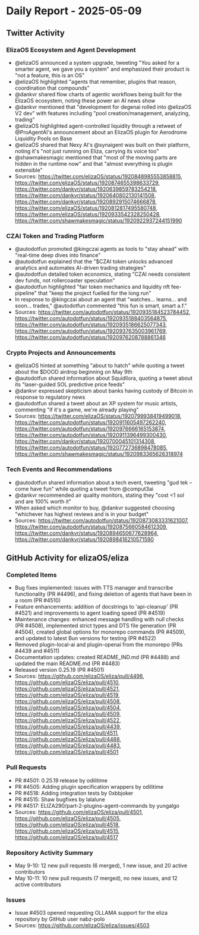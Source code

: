 # Daily Report - 2025-05-09

## Twitter Activity

### ElizaOS Ecosystem and Agent Development
- @elizaOS announced a system upgrade, tweeting "You asked for a smarter agent, we gave you a system" and emphasized their product is "not a feature, this is an OS"
- @elizaOS highlighted "agents that remember, plugins that reason, coordination that compounds"
- @dankvr shared flow charts of agentic workflows being built for the ElizaOS ecosystem, noting these power an AI news show
- @dankvr mentioned that "development for degenai rolled into @elizaOS V2 dev" with features including "pool creation/management, analyzing, trading"
- @elizaOS highlighted agent-controlled liquidity through a retweet of @ProAgentAI's announcement about an ElizaOS plugin for Aerodrome Liquidity Pools on Base
- @elizaOS shared that Nexy AI's @synaigent was built on their platform, noting it's "not just running on Eliza, carrying its voice too"
- @shawmakesmagic mentioned that "most of the moving parts are hidden in the runtime now" and that "almost everything is plugin extensible"
- Sources: https://twitter.com/elizaOS/status/1920848985553858815, https://twitter.com/elizaOS/status/1920874655398633729, https://twitter.com/dankvr/status/1920639859783254218, https://twitter.com/dankvr/status/1920640802130141508, https://twitter.com/dankvr/status/1920892915074666878, https://twitter.com/elizaOS/status/1920812817495580748, https://twitter.com/elizaOS/status/1920933542328250428, https://twitter.com/shawmakesmagic/status/1920922937244151990

### CZAI Token and Trading Platform
- @autodotfun promoted @kingczai agents as tools to "stay ahead" with "real-time deep dives into finance"
- @autodotfun explained that the "$CZAI token unlocks advanced analytics and automates AI-driven trading strategies"
- @autodotfun detailed token economics, stating "CZAI needs consistent dev funds, not rollercoaster speculation"
- @autodotfun highlighted "fair token mechanics and liquidity nft fee-pipeline" that "keep the project fuelled for the long run"
- In response to @kingczai about an agent that "watches... learns... and soon... trades," @autodotfun commented "this fun is smart, smart a.f."
- Sources: https://twitter.com/autodotfun/status/1920935184523784452, https://twitter.com/autodotfun/status/1920935188403564875, https://twitter.com/autodotfun/status/1920935186625077343, https://twitter.com/autodotfun/status/1920937635003961769, https://twitter.com/autodotfun/status/1920976208788861346

### Crypto Projects and Announcements
- @elizaOS hinted at something "about to hatch" while quoting a tweet about the $DOOD airdrop beginning on May 9th
- @autodotfun shared information about Squidllora, quoting a tweet about its "laser-guided SOL predictive price feeds"
- @dankvr expressed skepticism about banks having custody of Bitcoin in response to regulatory news
- @autodotfun shared a tweet about an XP system for music artists, commenting "if it's a game, we're already playing"
- Sources: https://twitter.com/elizaOS/status/1920799938419499018, https://twitter.com/autodotfun/status/1920911605497262240, https://twitter.com/autodotfun/status/1920976666165153874, https://twitter.com/autodotfun/status/1920911396499300430, https://twitter.com/dankvr/status/1920700045101314308, https://twitter.com/autodotfun/status/1920772736898478085, https://twitter.com/shawmakesmagic/status/1920983365626318974

### Tech Events and Recommendations
- @autodotfun shared information about a tech event, tweeting "gud tek – come have fun" while quoting a tweet from @comput3ai
- @dankvr recommended air quality monitors, stating they "cost <1 sol and are 100% worth it"
- When asked which monitor to buy, @dankvr suggested choosing "whichever has highest reviews and is in your budget"
- Sources: https://twitter.com/autodotfun/status/1920873083331621007, https://twitter.com/autodotfun/status/1920875660584612309, https://twitter.com/dankvr/status/1920894650677628964, https://twitter.com/dankvr/status/1920898416210571590

## GitHub Activity for elizaOS/eliza

### Completed Items
- Bug fixes implemented: issues with TTS manager and transcribe functionality (PR #4496), and fixing deletion of agents that have been in a room (PR #4510)
- Feature enhancements: addition of docstrings to 'api-cleanup' (PR #4521) and improvements to agent loading speed (PR #4519)
- Maintenance changes: enhanced message handling with null checks (PR #4508), implemented strict types and DTS file generation (PR #4504), created global options for monorepo commands (PR #4509), and updated to latest Bun versions for testing (PR #4522)
- Removed plugin-local-ai and plugin-openai from the monorepo (PRs #4439 and #4511)
- Documentation updates: created README_IND.md (PR #4488) and updated the main README.md (PR #4483)
- Released version 0.25.19 (PR #4501)
- Sources: https://github.com/elizaOS/eliza/pull/4496, https://github.com/elizaOS/eliza/pull/4510, https://github.com/elizaOS/eliza/pull/4521, https://github.com/elizaOS/eliza/pull/4519, https://github.com/elizaOS/eliza/pull/4508, https://github.com/elizaOS/eliza/pull/4504, https://github.com/elizaOS/eliza/pull/4509, https://github.com/elizaOS/eliza/pull/4522, https://github.com/elizaOS/eliza/pull/4439, https://github.com/elizaOS/eliza/pull/4511, https://github.com/elizaOS/eliza/pull/4488, https://github.com/elizaOS/eliza/pull/4483, https://github.com/elizaOS/eliza/pull/4501

### Pull Requests
- PR #4501: 0.25.19 release by odilitime
- PR #4505: Adding plugin specification wrappers by odilitime
- PR #4518: Adding integration tests by 0xbbjoker
- PR #4515: Shaw bugfixes by lalalune
- PR #4517: ELIZA290/part-2-plugins-agent-commands by yungalgo
- Sources: https://github.com/elizaOS/eliza/pull/4501, https://github.com/elizaOS/eliza/pull/4505, https://github.com/elizaOS/eliza/pull/4518, https://github.com/elizaOS/eliza/pull/4515, https://github.com/elizaOS/eliza/pull/4517

### Repository Activity Summary
- May 9-10: 12 new pull requests (6 merged), 1 new issue, and 20 active contributors
- May 10-11: 10 new pull requests (7 merged), no new issues, and 12 active contributors

### Issues
- Issue #4503 opened requesting OLLAMA support for the eliza repository by GitHub user nabz-polo
- Sources: https://github.com/elizaOS/eliza/issues/4503